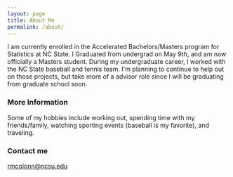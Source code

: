 ```yaml
---
layout: page
title: About Me
permalink: /about/
---
```


I am currently enrolled in the Accelerated Bachelors/Masters program for Statistics at NC State. I Graduated from undergrad on May 9th, and am now officially a Masters student. During my undergraduate career, I worked with the NC State baseball and tennis team. I'm planning to continue to help out on those projects, but take more of a advisor role since I will be graduating from graduate school soon. 

### More Information

Some of my hobbies include working out, spending time with my friends/family, watching sporting events (baseball is my favorite), and traveling. 

### Contact me

[rmcolonn@ncsu.edu](mailto:rmcolonn@ncsu.edu)
